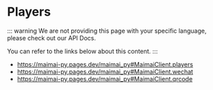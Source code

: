 # Players

::: warning
We are not providing this page with your specific language, please check out our API Docs.

You can refer to the links below about this content.
:::

- https://maimai-py.pages.dev/maimai_py#MaimaiClient.players
- https://maimai-py.pages.dev/maimai_py#MaimaiClient.wechat
- https://maimai-py.pages.dev/maimai_py#MaimaiClient.qrcode
